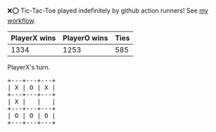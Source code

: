 :x::o: Tic-Tac-Toe played indefinitely by github action runners! See [my workflow](.github/workflows/play.yaml).

|PlayerX wins|PlayerO wins|Ties|
|-|-|-|
|1334|1253|585|

PlayerX's turn.

<pre>
+---+---+---+
| X | O | X |
+---+---+---+
| X |   |   |
+---+---+---+
| O | O | O |
+---+---+---+
</pre>